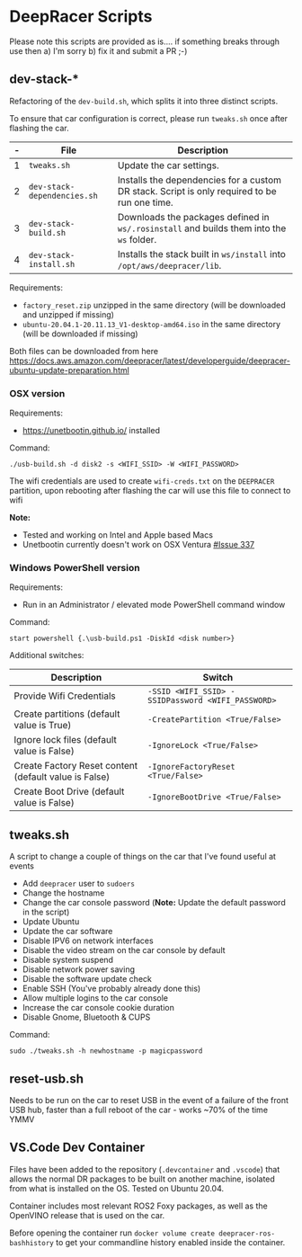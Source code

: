 # DeepRacer Scripts

Please note this scripts are provided as is.... if something breaks through use then a) I'm sorry b) fix it and submit a PR ;-)

## dev-stack-\*

Refactoring of the `dev-build.sh`, which splits it into three distinct scripts.

To ensure that car configuration is correct, please run `tweaks.sh` once after flashing the car.

| -   | File                        | Description                                                                                  |
| --- | --------------------------- | -------------------------------------------------------------------------------------------- |
| 1   | `tweaks.sh`                 | Update the car settings.                                                                     |
| 2   | `dev-stack-dependencies.sh` | Installs the dependencies for a custom DR stack. Script is only required to be run one time. |
| 3   | `dev-stack-build.sh`        | Downloads the packages defined in `ws/.rosinstall` and builds them into the `ws` folder.     |
| 4   | `dev-stack-install.sh`      | Installs the stack built in `ws/install` into `/opt/aws/deepracer/lib`.                      |

Requirements:

- `factory_reset.zip` unzipped in the same directory (will be downloaded and unzipped if missing)
- `ubuntu-20.04.1-20.11.13_V1-desktop-amd64.iso` in the same directory (will be downloaded if missing)

Both files can be downloaded from here https://docs.aws.amazon.com/deepracer/latest/developerguide/deepracer-ubuntu-update-preparation.html

### OSX version

Requirements:

- https://unetbootin.github.io/ installed

Command:

```
./usb-build.sh -d disk2 -s <WIFI_SSID> -W <WIFI_PASSWORD>
```

The wifi credentials are used to create `wifi-creds.txt` on the `DEEPRACER` partition, upon rebooting after flashing the car will use this file to connect to wifi

**Note:**

- Tested and working on Intel and Apple based Macs
- Unetbootin currently doesn't work on OSX Ventura [#Issue 337](https://github.com/unetbootin/unetbootin/issues/337)

### Windows PowerShell version

Requirements:

- Run in an Administrator / elevated mode PowerShell command window

Command:

```
start powershell {.\usb-build.ps1 -DiskId <disk number>}
```

Additional switches:

| Description                                           | Switch                                            |
| ----------------------------------------------------- | ------------------------------------------------- |
| Provide Wifi Credentials                              | `-SSID <WIFI_SSID> -SSIDPassword <WIFI_PASSWORD>` |
| Create partitions (default value is True)             | `-CreatePartition <True/False>`                   |
| Ignore lock files (default value is False)            | `-IgnoreLock <True/False>`                        |
| Create Factory Reset content (default value is False) | `-IgnoreFactoryReset <True/False>`                |
| Create Boot Drive (default value is False)            | `-IgnoreBootDrive <True/False>`                   |

## tweaks.sh

A script to change a couple of things on the car that I've found useful at events

- Add `deepracer` user to `sudoers`
- Change the hostname
- Change the car console password (**Note:** Update the default password in the script)
- Update Ubuntu
- Update the car software
- Disable IPV6 on network interfaces
- Disable the video stream on the car console by default
- Disable system suspend
- Disable network power saving
- Disable the software update check
- Enable SSH (You've probably already done this)
- Allow multiple logins to the car console
- Increase the car console cookie duration
- Disable Gnome, Bluetooth & CUPS

Command:

```
sudo ./tweaks.sh -h newhostname -p magicpassword
```

## reset-usb.sh

Needs to be run on the car to reset USB in the event of a failure of the front USB hub, faster than a full reboot of the car - works ~70% of the time YMMV

## VS.Code Dev Container

Files have been added to the repository (`.devcontainer` and `.vscode`) that allows the normal DR packages to be built on another machine, isolated from what is installed on the OS. Tested on Ubuntu 20.04.

Container includes most relevant ROS2 Foxy packages, as well as the OpenVINO release that is used on the car.

Before opening the container run `docker volume create deepracer-ros-bashhistory` to get your commandline history enabled inside the container.
